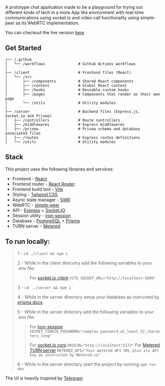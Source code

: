 A prototype chat application made to be a playground for trying out different kinds of tech in a more App like environment with real-time communications using socket.io and video call functionality using simple-peer as its WebRTC implementation.

You can checkout the live version [here](https://chatapp.pezhmanghavami.com/)

## Get Started

```
┌── /.github
|   └── /workflows               # Github Actions workflows
|
├── /client                      # Frontend files (React)
|   └── /src
│       ├── /components          # Shared React components
│       ├── /context             # Global React context
│       ├── /hooks               # Reusable custom hooks
│       ├── /pages               # Components that render as their own page
│       └── /utils               # Utility modules
|
├── /server                      # Backend files (Express.js, Socket.io and Prisma)
│   ├── /controllers             # Route controllers
│   ├── /middlewares             # Express middlewares
│   ├── /prisma                  # Prisma schema and database associated files
│   ├── /routes                  # Express routes definitions
|   └── /utils                   # Utility modules
```

## Stack

This project uses the following libraries and services:

- Frontend - [React](https://react.dev/)
- Frontend router - [React Router](https://reactrouter.com/en/main)
- Frontend build tool - [Vite](https://vitejs.dev/)
- Styling - [Tailwind CSS](https://tailwindcss.com/)
- Async state manager - [SWR](https://swr.vercel.app/)
- WebRTC - [simple-peer](https://github.com/feross/simple-peer)
- API - [Express](https://expressjs.com/) + [Socket.IO](https://socket.io/)
- Session utility - [iron-session](https://github.com/vvo/iron-session)
- Database - [PostgreSQL](https://www.postgresql.org/) + [Prisma](https://www.prisma.io)
- TURN server - [Metered](https://www.metered.ca/)

## To run locally:

> 1 - `cd ./client && npm i`
>
> 2 - While in the client direcotry add the following variables to your .env file:
>
> > For [socket.io client](https://socket.io/docs/v4/client-initialization/) `VITE_SOCKET_URL="http://localhost:5000"`
>
> 3 - `cd ../server && npm i`
>
> 4 - While in the server directory setup your database as instructed by [prisma docs](https://www.prisma.io/docs/getting-started/setup-prisma/add-to-existing-project/relational-databases/connect-your-database-typescript-postgres)
>
> 5 - While in the server directory add the following variables to your .env file:
>
> > For [iron-session](https://github.com/vvo/iron-session) `SECRET_COOKIE_PASSWORD="complex_password_at_least_32_characters_long"`
> >
> > For [socket.io cors](https://socket.io/docs/v4/handling-cors/) `ORIGIN="http://localhost:5173"`
> > For [Metered TURN server](https://www.metered.ca/docs/turn-rest-api/get-credential) `METERED_API="Your metered API URL plus its API key as instructed by Metered.ca"`
>
> 6 - While in the server directory start the project by running `npm run dev`

The UI is heavily inspired by [Telegram](https://telegram.org/)
